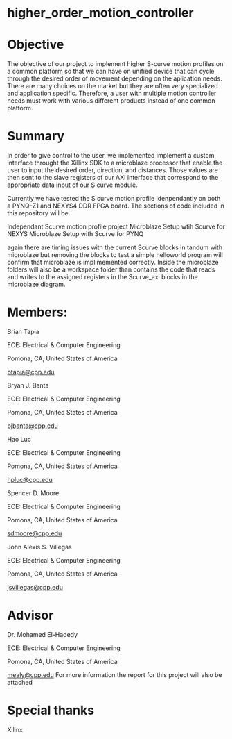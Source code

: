 # higher_order_motion_controller
# Objective
The objective of our project to implement higher S-curve motion profiles on a common platform so that we can have on unified device that can cycle through the desired order of movement depending on the aplication needs. There are many choices on the market but they are often very specialized and application specific. Therefore, a user with multiple motion controller needs must work with various different products instead of one common platform. 

# Summary
In order to give control to the user, we implemented  implement a custom interface throught the Xillinx SDK to a microblaze processor that enable the user to input the desired order, direction, and distances. Those values are then sent to the slave registers of our AXI interface that correspond to the appropriate data input of our S curve module. 

Currently we have tested the S curve motion profile idenpendantly on both a PYNQ-Z1 and NEXYS4 DDR FPGA board. The sections of code included in this repository will be. 

Independant Scurve motion profile project
Microblaze Setup wtih Scurve for NEXYS
Microblaze Setup with Scurve for PYNQ

again there are timing issues with the current Scurve blocks in tandum with microblaze but removing the blocks to test a simple helloworld program will confirm that microblaze is implimemented correctly. Inside the microblaze folders will also be a workspace folder than contains the code that reads and writes to the assigned registers in the Scurve_axi blocks in the microblaze diagram.


# Members:
Brian Tapia  

ECE: Electrical & Computer Engineering 

Pomona, CA, United States of America 

btapia@cpp.edu 

Bryan J. Banta  

ECE: Electrical & Computer Engineering 

Pomona, CA, United States of America 

bjbanta@cpp.edu 

Hao Luc  

ECE: Electrical & Computer Engineering 

Pomona, CA, United States of America 

hpluc@cpp.edu 

Spencer D. Moore 

ECE: Electrical & Computer Engineering 

Pomona, CA, United States of America 

sdmoore@cpp.edu 

John Alexis S. Villegas  

ECE: Electrical & Computer Engineering 

Pomona, CA, United States of America 

jsvillegas@cpp.edu 

# Advisor
Dr. Mohamed El-Hadedy 

ECE: Electrical & Computer Engineering 

Pomona, CA, United States of America 

mealy@cpp.edu 
For more information the report for this project will also be attached

# Special thanks
Xilinx
